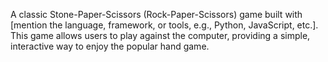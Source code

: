 A classic Stone-Paper-Scissors (Rock-Paper-Scissors) game built with [mention the language, framework, or tools, e.g., Python, JavaScript, etc.]. This game allows users to play against the computer, providing a simple, interactive way to enjoy the popular hand game.
